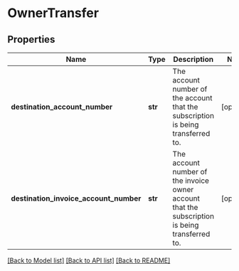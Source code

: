 # OwnerTransfer

## Properties
Name | Type | Description | Notes
------------ | ------------- | ------------- | -------------
**destination_account_number** | **str** | The account number of the account that the subscription is being transferred to.  | [optional] 
**destination_invoice_account_number** | **str** | The account number of the invoice owner account that the subscription is being transferred to.  | [optional] 

[[Back to Model list]](../README.md#documentation-for-models) [[Back to API list]](../README.md#documentation-for-api-endpoints) [[Back to README]](../README.md)


